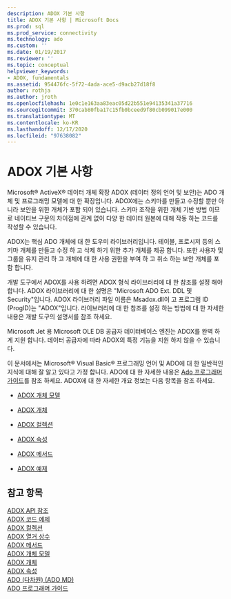 ```yaml
---
description: ADOX 기본 사항
title: ADOX 기본 사항 | Microsoft Docs
ms.prod: sql
ms.prod_service: connectivity
ms.technology: ado
ms.custom: ''
ms.date: 01/19/2017
ms.reviewer: ''
ms.topic: conceptual
helpviewer_keywords:
- ADOX, fundamentals
ms.assetid: 954476fc-5f72-4ada-ace5-d9acb27d18f8
author: rothja
ms.author: jroth
ms.openlocfilehash: 1e0c1e163aa83eac05d22b551e94135341a37716
ms.sourcegitcommit: 370cab80fba17c15fb0bceed9f80cb099017e000
ms.translationtype: MT
ms.contentlocale: ko-KR
ms.lasthandoff: 12/17/2020
ms.locfileid: "97638082"
---
```

# <a name="adox-fundamentals"></a>ADOX 기본 사항
Microsoft® ActiveX® 데이터 개체 확장 ADOX (데이터 정의 언어 및 보안)는 ADO 개체 및 프로그래밍 모델에 대 한 확장입니다. ADOX에는 스키마를 만들고 수정할 뿐만 아니라 보안을 위한 개체가 포함 되어 있습니다. 스키마 조작을 위한 개체 기반 방법 이므로 네이티브 구문의 차이점에 관계 없이 다양 한 데이터 원본에 대해 작동 하는 코드를 작성할 수 있습니다.  
  
 ADOX는 핵심 ADO 개체에 대 한 도우미 라이브러리입니다. 테이블, 프로시저 등의 스키마 개체를 만들고 수정 하 고 삭제 하기 위한 추가 개체를 제공 합니다. 또한 사용자 및 그룹을 유지 관리 하 고 개체에 대 한 사용 권한을 부여 하 고 취소 하는 보안 개체를 포함 합니다.  
  
 개발 도구에서 ADOX를 사용 하려면 ADOX 형식 라이브러리에 대 한 참조를 설정 해야 합니다. ADOX 라이브러리에 대 한 설명은 "Microsoft ADO Ext. DDL 및 Security"입니다. ADOX 라이브러리 파일 이름은 Msadox.dll이 고 프로그램 ID (ProgID)는 "ADOX"입니다. 라이브러리에 대 한 참조를 설정 하는 방법에 대 한 자세한 내용은 개발 도구의 설명서를 참조 하세요.  
  
 Microsoft Jet 용 Microsoft OLE DB 공급자 데이터베이스 엔진는 ADOX를 완벽 하 게 지원 합니다. 데이터 공급자에 따라 ADOX의 특정 기능을 지원 하지 않을 수 있습니다.  
  
 이 문서에서는 Microsoft® Visual Basic® 프로그래밍 언어 및 ADO에 대 한 일반적인 지식에 대해 잘 알고 있다고 가정 합니다. ADO에 대 한 자세한 내용은 [Ado 프로그래머 가이드](../ado-programmer-s-guide.md)를 참조 하세요. ADOX에 대 한 자세한 개요 정보는 다음 항목을 참조 하세요.  
  
-   [ADOX 개체 모델](../../reference/adox-api/adox-object-model.md)  
  
-   [ADOX 개체](../../reference/adox-api/adox-objects.md)  
  
-   [ADOX 컬렉션](../../reference/adox-api/adox-collections.md)  
  
-   [ADOX 속성](../../reference/adox-api/adox-properties.md)  
  
-   [ADOX 메서드](../../reference/adox-api/adox-methods.md)  
  
-   [ADOX 예제](../../reference/adox-api/adox-code-examples.md)  
  
## <a name="see-also"></a>참고 항목  
 [ADOX API 참조](../../reference/adox-api/adox-object-model.md)   
 [ADOX 코드 예제](../../reference/adox-api/adox-code-examples.md)   
 [ADOX 컬렉션](../../reference/adox-api/adox-collections.md)   
 [ADOX 열거 상수](../../reference/adox-api/adox-enumerated-constants.md)   
 [ADOX 메서드](../../reference/adox-api/adox-methods.md)   
 [ADOX 개체 모델](../../reference/adox-api/adox-object-model.md)   
 [ADOX 개체](../../reference/adox-api/adox-objects.md)   
 [ADOX 속성](../../reference/adox-api/adox-properties.md)   
 [ADO (다차원) (ADO MD)](../multidimensional/ado-multidimensional-ado-md.md)   
 [ADO 프로그래머 가이드](../ado-programmer-s-guide.md)
